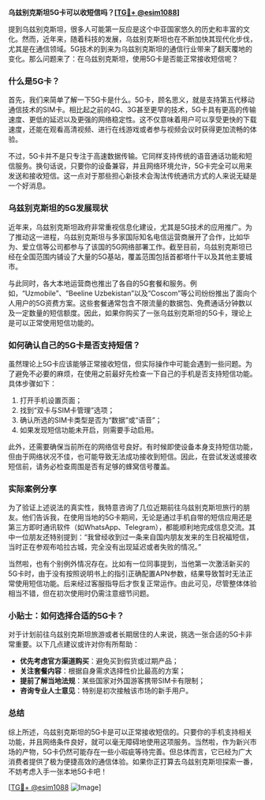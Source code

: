**乌兹别克斯坦5G卡可以收短信吗？[[TG💪+ @esim1088](https://t.me/s/esim1088)]**

提到乌兹别克斯坦，很多人可能第一反应是这个中亚国家悠久的历史和丰富的文化。然而，近年来，随着科技的发展，乌兹别克斯坦也在不断加快其现代化步伐，尤其是在通信领域。5G技术的到来为乌兹别克斯坦的通信行业带来了翻天覆地的变化。那么问题来了：在乌兹别克斯坦，使用5G卡是否能正常接收短信呢？

### 什么是5G卡？

首先，我们来简单了解一下5G卡是什么。5G卡，顾名思义，就是支持第五代移动通信技术的SIM卡。相比起之前的4G、3G甚至更早的技术，5G卡具有更高的传输速度、更低的延迟以及更强的网络稳定性。这不仅意味着用户可以享受更快的下载速度，还能在观看高清视频、进行在线游戏或者参与视频会议时获得更加流畅的体验。

不过，5G卡并不是只专注于高速数据传输。它同样支持传统的语音通话功能和短信服务。换句话说，只要你的设备兼容，并且网络环境允许，5G卡完全可以用来发送和接收短信。这一点对于那些担心新技术会淘汰传统通讯方式的人来说无疑是一个好消息。

### 乌兹别克斯坦的5G发展现状

近年来，乌兹别克斯坦政府非常重视信息化建设，尤其是5G技术的应用推广。为了推动这一进程，乌兹别克斯坦与多家国际知名电信运营商展开了合作，比如华为、爱立信等公司都参与了该国的5G网络部署工作。截至目前，乌兹别克斯坦已经在全国范围内铺设了大量的5G基站，覆盖范围包括首都塔什干以及其他主要城市。

与此同时，各大本地运营商也推出了各自的5G套餐和服务。例如，“Uzmobile”、“Beeline Uzbekistan”以及“Coscom”等公司纷纷推出了面向个人用户的5G资费方案。这些套餐通常包含不限流量的数据包、免费通话分钟数以及一定数量的短信额度。因此，如果你购买了一张乌兹别克斯坦的5G卡，理论上是可以正常使用短信功能的。

### 如何确认自己的5G卡是否支持短信？

虽然理论上5G卡应该能够正常接收短信，但实际操作中可能会遇到一些问题。为了避免不必要的麻烦，在使用之前最好先检查一下自己的手机是否支持短信功能。具体步骤如下：

1. 打开手机设置页面；
2. 找到“双卡与SIM卡管理”选项；
3. 确认所选的SIM卡类型是否为“数据”或“语音”；
4. 如果发现短信功能未开启，则需要手动启用。

此外，还需要确保当前所在的网络信号良好。有时候即使设备本身支持短信功能，但由于网络状况不佳，也可能导致无法成功接收到短信。因此，在尝试发送或接收短信前，请务必检查周围是否有足够的蜂窝信号覆盖。

### 实际案例分享

为了验证上述说法的真实性，我特意咨询了几位近期前往乌兹别克斯坦旅行的朋友。他们告诉我，在使用当地的5G卡期间，无论是通过手机自带的短信应用还是第三方即时通讯软件（如WhatsApp、Telegram），都能顺利地完成信息交流。其中一位朋友还特别提到：“我曾经收到过一条来自国内朋友发来的生日祝福短信，当时正在参观布哈拉古城，完全没有出现延迟或者失败的情况。”

当然啦，也有个别例外情况存在。比如有一位同事提到，当他第一次激活新买的5G卡时，由于没有按照说明书上的指引正确配置APN参数，结果导致暂时无法正常使用短信功能。后来经过客服指导后才恢复正常运作。由此可见，尽管整体体验相当不错，但在初次使用时仍需注意细节问题。

### 小贴士：如何选择合适的5G卡？

对于计划前往乌兹别克斯坦旅游或者长期居住的人来说，挑选一张合适的5G卡非常重要。以下几点建议或许对你有所帮助：

- **优先考虑官方渠道购买**：避免买到假货或过期产品；
- **关注套餐内容**：根据自身需求选择性价比最高的方案；
- **提前了解当地法规**：某些国家对外国游客携带SIM卡有限制；
- **咨询专业人士意见**：特别是初次接触该市场的新手用户。

### 总结

综上所述，乌兹别克斯坦的5G卡是可以正常接收短信的。只要你的手机支持相关功能，并且网络条件良好，就可以毫无障碍地使用这项服务。当然啦，作为新兴市场的产物，5G卡仍然可能存在一些小瑕疵等待完善。但总体而言，它已经为广大消费者提供了极为便捷高效的通信体验。如果你正打算去乌兹别克斯坦探索一番，不妨考虑入手一张本地5G卡吧！

[[TG💪+ @esim1088](https://t.me/s/esim1088) ![Image](https://i.postimg.cc/4NQfJmqS/Snipaste-2025-05-13-00-14-12.png)]